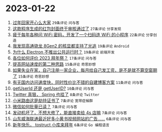 # 2023-01-22

1. [过年回家开心么大家](https://www.v2ex.com/t/910234) `29条评论` `问与答`
1. [这款程序生成的红包封面终于审核通过了](https://www.v2ex.com/t/910245) `27条评论` `分享发现`
1. [疲于每年各种问 WiFi 密码，开发了一个扫码连 WiFi 的小程序](https://www.v2ex.com/t/910232) `22条评论` `分享创造`
1. [我发现高通骁龙 8Gen2 的核显都支持了光追](https://www.v2ex.com/t/910225) `19条评论` `Android`
1. [为什么 Electron 不推出公共运行时？](https://www.v2ex.com/t/910242) `19条评论` `前端开发`
1. [各位如何评价 2023 拜年祭？](https://www.v2ex.com/t/910222) `17条评论` `问与答`
1. [提高网站速度的第二种思路](https://www.v2ex.com/t/910229) `15条评论` `奇思妙想`
1. [如果失业在家，自己注册一家企业，每月给自己发工资，是不是就不算空窗期了](https://www.v2ex.com/t/910224) `15条评论` `奇思妙想`
1. [有无国内访问速度快，同时性价比不错的自建博客方案](https://www.v2ex.com/t/910223) `11条评论` `问与答`
1. [getUserId 还是 getUserID?](https://www.v2ex.com/t/910246) `10条评论` `问与答`
1. [Twitter 真狠， Spring 也挂了](https://www.v2ex.com/t/910247) `8条评论` `Twitter`
1. [小米路由这是劫持证书了](https://www.v2ex.com/t/910237) `7条评论` `宽带症候群`
1. [微信如何批量已读？](https://www.v2ex.com/t/910228) `7条评论` `问与答`
1. [发动机坏了，不想大修了，能直接卖给 4s 店嘛](https://www.v2ex.com/t/910227) `7条评论` `问与答`
1. [山东威海联通最近好多小黄书视频网站的广告……](https://www.v2ex.com/t/910251) `6条评论` `问与答`
1. [新年快乐， tostruct 小库来拜年](https://www.v2ex.com/t/910240) `6条评论` `Go 编程语言`
